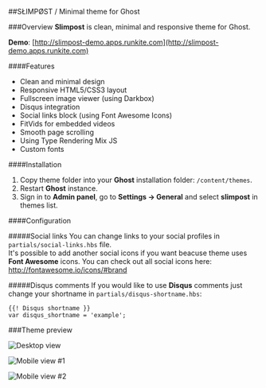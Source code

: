 ##SŁIMPØST / Minimal theme for Ghost

###Overview
**Slimpost** is clean, minimal and responsive theme for Ghost.

**Demo**: [http://slimpost-demo.apps.runkite.com](http://slimpost-demo.apps.runkite.com)

####Features
- Clean and minimal design
- Responsive HTML5/CSS3 layout
- Fullscreen image viewer (using Darkbox)
- Disqus integration
- Social links block (using Font Awesome Icons)
- FitVids for embedded videos
- Smooth page scrolling
- Using Type Rendering Mix JS
- Custom fonts

####Installation
1. Copy theme folder into your **Ghost** installation folder: <code>/content/themes</code>.
2. Restart **Ghost** instance.
3. Sign in to **Admin panel**, go to **Settings → General** and select **slimpost** in themes list.

####Configuration

#####Social links
You can change links to your social profiles in <code>partials/social-links.hbs</code> file.  
It's possible to add another social icons if you want beacuse theme uses **Font Awesome** icons. You can check out all social icons here: <a href="http://fontawesome.io/icons/#brand" target="_blank">http://fontawesome.io/icons/#brand</a>

#####Disqus comments
If you would like to use **Disqus** comments just change your shortname in <code>partials/disqus-shortname.hbs</code>:  
<pre><code>{{! Disqus shortname }}
var disqus_shortname = 'example';</code></pre>

###Theme preview

![Desktop view](https://raw.github.com/bzhnyau/slimpost/master/screenshots/preview.png)

![Mobile view #1](https://raw.github.com/bzhnyau/slimpost/master/screenshots/S31028-205539.jpg)

![Mobile view #2](https://raw.github.com/bzhnyau/slimpost/master/screenshots/S31028-205607.jpg)